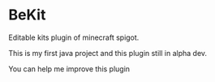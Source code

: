 # BeKit
Editable kits plugin of minecraft spigot.

This is my first java project and this plugin still in alpha dev. 

You can help me improve this plugin
